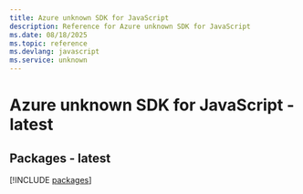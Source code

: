 ```yaml
---
title: Azure unknown SDK for JavaScript
description: Reference for Azure unknown SDK for JavaScript
ms.date: 08/18/2025
ms.topic: reference
ms.devlang: javascript
ms.service: unknown
---
```

# Azure unknown SDK for JavaScript - latest
## Packages - latest
[!INCLUDE [packages](unknown-index.md)]